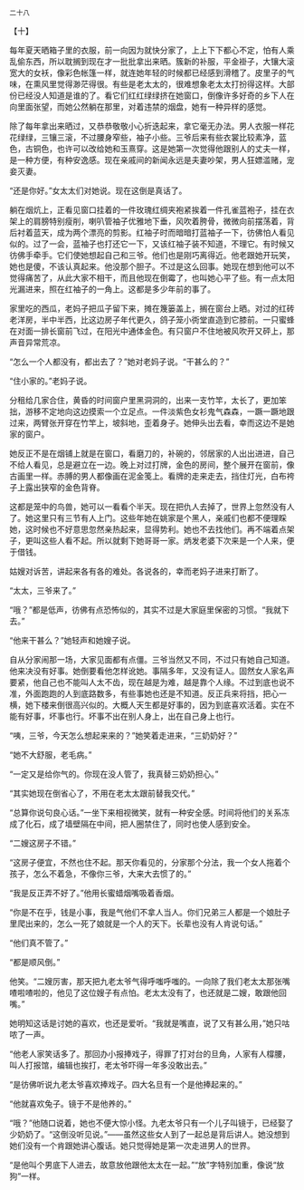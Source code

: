     二十八 

   【十】

   每年夏天晒箱子里的衣服，前一向因为就快分家了，上上下下都心不定，怕有人乘乱偷东西，所以耽搁到现在才一批批拿出来晒。簇新的补服，平金褂子，大镶大滚宽大的女袄，像彩色帐篷一样，就连她年轻的时候都已经感到滑稽了。皮里子的气味，在熏风里觉得渺茫得很。有些是老太太的，很难想象老太太打扮得这样。大部份已经没人知道是谁的了。看它们红红绿绿挤在她窗口，倒像许多好奇的乡下人在向里面张望，而她公然躺在那里，对着违禁的烟盘，她有一种异样的感觉。

   除了每年拿出来晒过，又恭恭敬敬小心折迭起来，拿它毫无办法。男人衣服一样花花绿绿，三镶三滚，不过腰身窄些，袖子小些。三爷后来有些衣裳比较素净，蓝色，古铜色，也许可以改给她和玉熹穿。这是她第一次觉得他跟别人的丈夫一样，是一种方便，有种安逸感。现在亲戚间的新闻永远是夫妻吵架，男人狂嫖滥赌，宠妾灭妻。

   “还是你好。”女太太们对她说。现在这倒是真话了。

   躺在烟炕上，正看见窗口挂着的一件玫瑰红绸夹袍紧挨着一件孔雀蓝袍子，挂在衣架上的肩膀特别瘦削，喇叭管袖子优雅地下垂，风吹着胯骨，微微向前摆荡着，背后衬着蓝天，成为两个漂亮的剪影。红袖子时而暗暗打蓝袖子一下，彷佛怕人看见似的。过了一会，蓝袖子也打还它一下，又该红袖子装不知道，不理它。有时候又彷佛手牵手。它们使她想起自己和三爷。他们也是刚巧离得近。他老跟她开玩笑，她也是傻，不该认真起来。他没那个胆子。不过是这么回事。她现在想到他可以不觉得痛苦了，从此大家不相干，而且他现在倒霉了，也叫她心平了些。有一点太阳光漏进来，照在红袖子的一角上。这都是多少年前的事了。

   家里吃的西瓜，老妈子把瓜子留下来，摊在篾篓盖上，搁在窗台上晒。对过的红砖老洋房，半中半西，比这边房子年代更久，鸽子笼小衖堂直造到它膝前。一只蜜蜂在对面一排长窗前飞过，在阳光中通体金色。有只窗户不住地被风吹开又砰上，那声音异常荒凉。

   “怎么一个人都没有，都出去了？”她对老妈子说。“干甚么的？”

   “住小家的。”老妈子说。

   分租给几家合住，黄昏的时间窗户里黑洞洞的，出来一支竹竿，太长了，更加笨拙，游移不定地向这边摸索一个立足点。一件淡紫色女衫鬼气森森，一蹶一蹶地跟过来，两臂张开穿在竹竿上，坡斜地，歪着身子。她伸头出去看，幸而这边不是她家的窗户。

   她反正不是在烟铺上就是在窗口，看磨刀的，补碗的，邻居家的人出出进进，自己不给人看见，总是避立在一边。晚上对过打牌，金色的房间，整个展开在窗前，像古画里一样。赤膊的男人都像画在泥金笺上。看牌的走来走去，挡住灯光，白布袴子上露出狭窄的金色背脊。

   这都是笼中的鸟兽，她可以一看看个半天。现在把仇人去掉了，世界上忽然没有人了。她这里只有三节有人上门。这些年她在姚家是个黑人，亲戚们也都不便理睬她，这时候也不好意思忽然亲热起来，显得势利。她也不去找他们。再不端着点架子，更叫这些人看不起。所以就剩下她哥哥一家。炳发老婆下次来是一个人来，便于借钱。

   姑嫂对诉苦，讲起来各有各的难处。各说各的，幸而老妈子进来打断了。

   “太太，三爷来了。”

   “哦？”都是低声，彷佛有点恐怖似的，其实不过是大家庭里保密的习惯。“我就下去。”

   “他来干甚么？”她轻声和她嫂子说。

   自从分家闹那一场，大家见面都有点僵。三爷当然又不同，不过只有她自己知道。他来决没有好事。她倒要看他怎样讹她。事隔多年，又没有证人。固然女人家名声要紧，他自己也不能叫人太不齿，现在越是为难，越是靠个人缘。不过到底也说不准，外面跑跑的人到底路数多，有些事她也还是不知道。反正兵来将挡，把心一横，她下楼来倒很高兴似的。大概人天生都是好事的，因为到底喜欢活着。实在不能有好事，坏事也行。坏事不出在别人身上，出在自己身上也行。

   “咦，三爷，今天怎么想起来来的？”她笑着走进来，“三奶奶好？”

   “她不大舒服，老毛病。”

   “一定又是给你气的。你现在没人管了，我真替三奶奶担心。”

   “其实她现在倒省心了，不用在老太太跟前替我交代。”

   “总算你说句良心话。”一坐下来相视微笑，就有一种安全感。时间将他们的关系冻成了化石，成了墙壁隔在中间，把人圈禁住了，同时也使人感到安全。

   “二嫂这房子不错。”

   “这房子便宜，不然也住不起。那天你看见的，分家那个分法，我一个女人拖着个孩子，怎么不着急，不像你三爷，大来大去惯了的。”

   “我是反正弄不好了。”他用长蜜蜡烟嘴吸着香烟。

   “你是不在乎，钱是小事，我是气他们不拿人当人。你们兄弟三人都是一个娘肚子里爬出来的，怎么一死了娘就是一个人的天下。长辈也没有人肯说句话。”

   “他们真不管了。”

   “都是顺风倒。”

   他笑。“二嫂厉害，那天把九老太爷气得呼嗤呼嗤的。一向除了我们老太太那张嘴喳啦喳啦的，他见了这位嫂子有点怕。老太太没有了，也还就是二嫂，敢跟他回嘴。”

   她明知这话是讨她的喜欢，也还是爱听。“我就是嘴直，说了又有甚么用，”她只咕哝了一声。

   “他老人家笑话多了。那回办小报捧戏子，得罪了打对台的旦角，人家有人橕腰，叫人打报馆，编辑也挨打，老太爷吓得一年多没敢出去。”

   “是彷佛听说九老太爷喜欢捧戏子。四大名旦有一个是他捧起来的。”

   “他就喜欢兔子。镜于不是他养的。”

   “哦？”他随口说着，她也不便大惊小怪。九老太爷只有一个儿子叫镜于，已经娶了少奶奶了。“这倒没听见说。”——虽然这些女人到了一起总是背后讲人。她没想到她们没有一个肯跟她讲心腹话。她只觉得她是第一次走进男人的世界。

   “是他叫个男底下人进去，故意放他跟他太太在一起。”“放”字特别加重，像说“放狗”一样。

